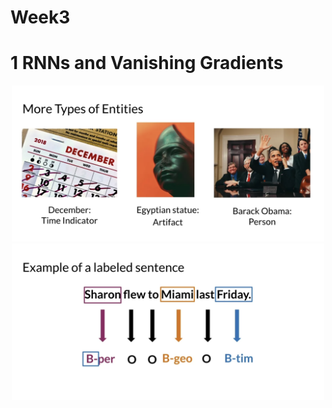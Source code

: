 # Week3

# 1 RNNs and Vanishing Gradients

<p align="center">
  <img src="../res/img/img42.png" width="500"/>
  <img src="../res/img/img43.png" width="500"/>
</p>
